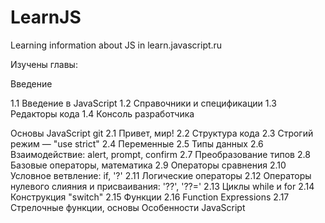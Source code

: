 # LearnJS
Learning information about JS in learn.javascript.ru

Изучены главы:

Введение

1.1 Введение в JavaScript
1.2 Справочники и спецификации
1.3 Редакторы кода
1.4 Консоль разработчика

Основы JavaScript
git 
2.1 Привет, мир!
2.2 Структура кода
2.3 Строгий режим — "use strict"
2.4 Переменные
2.5 Типы данных
2.6 Взаимодействие: alert, prompt, confirm
2.7 Преобразование типов
2.8 Базовые операторы, математика
2.9 Операторы сравнения
2.10 Условное ветвление: if, '?'
2.11 Логические операторы
2.12 Операторы нулевого слияния и присваивания: '??', '??='
2.13 Циклы while и for
2.14 Конструкция "switch"
2.15 Функции
2.16 Function Expressions
2.17 Стрелочные функции, основы
Особенности JavaScript
